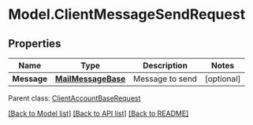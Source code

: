 # Model.ClientMessageSendRequest
## Properties
Name | Type | Description | Notes
------------ | ------------- | ------------- | -------------
**Message** | [**MailMessageBase**](MailMessageBase.md) | Message to send              | [optional] 

 Parent class: [ClientAccountBaseRequest](ClientAccountBaseRequest.md)

[[Back to Model list]](README.md#documentation-for-models) [[Back to API list]](README.md#documentation-for-api-endpoints) [[Back to README]](README.md)


